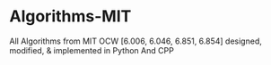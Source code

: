 # Algorithms-MIT
All Algorithms from MIT OCW [6.006, 6.046, 6.851, 6.854] designed, modified, &amp; implemented in Python And CPP
